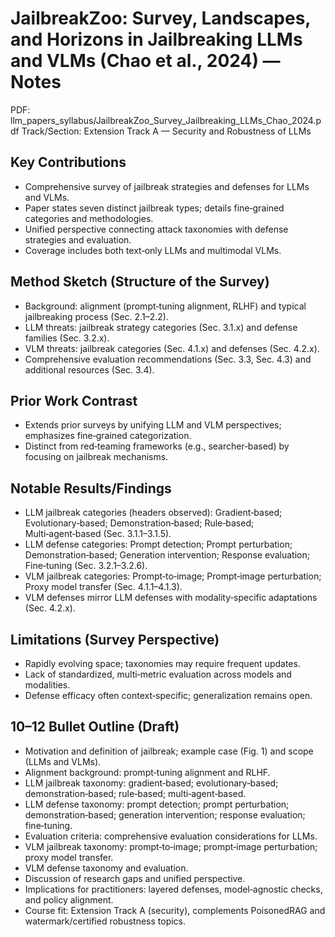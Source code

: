 # JailbreakZoo: Survey, Landscapes, and Horizons in Jailbreaking LLMs and VLMs (Chao et al., 2024) — Notes

PDF: llm_papers_syllabus/JailbreakZoo_Survey_Jailbreaking_LLMs_Chao_2024.pdf
Track/Section: Extension Track A — Security and Robustness of LLMs

## Key Contributions
- Comprehensive survey of jailbreak strategies and defenses for LLMs and VLMs.
- Paper states seven distinct jailbreak types; details fine‑grained categories and methodologies.
- Unified perspective connecting attack taxonomies with defense strategies and evaluation.
- Coverage includes both text‑only LLMs and multimodal VLMs.

## Method Sketch (Structure of the Survey)
- Background: alignment (prompt‑tuning alignment, RLHF) and typical jailbreaking process (Sec. 2.1–2.2).
- LLM threats: jailbreak strategy categories (Sec. 3.1.x) and defense families (Sec. 3.2.x).
- VLM threats: jailbreak categories (Sec. 4.1.x) and defenses (Sec. 4.2.x).
- Comprehensive evaluation recommendations (Sec. 3.3, Sec. 4.3) and additional resources (Sec. 3.4).

## Prior Work Contrast
- Extends prior surveys by unifying LLM and VLM perspectives; emphasizes fine‑grained categorization.
- Distinct from red‑teaming frameworks (e.g., searcher‑based) by focusing on jailbreak mechanisms.

## Notable Results/Findings
- LLM jailbreak categories (headers observed): Gradient‑based; Evolutionary‑based; Demonstration‑based; Rule‑based; Multi‑agent‑based (Sec. 3.1.1–3.1.5).
- LLM defense categories: Prompt detection; Prompt perturbation; Demonstration‑based; Generation intervention; Response evaluation; Fine‑tuning (Sec. 3.2.1–3.2.6).
- VLM jailbreak categories: Prompt‑to‑image; Prompt‑image perturbation; Proxy model transfer (Sec. 4.1.1–4.1.3).
- VLM defenses mirror LLM defenses with modality‑specific adaptations (Sec. 4.2.x).

## Limitations (Survey Perspective)
- Rapidly evolving space; taxonomies may require frequent updates.
- Lack of standardized, multi‑metric evaluation across models and modalities.
- Defense efficacy often context‑specific; generalization remains open.

## 10–12 Bullet Outline (Draft)
- Motivation and definition of jailbreak; example case (Fig. 1) and scope (LLMs and VLMs).
- Alignment background: prompt‑tuning alignment and RLHF.
- LLM jailbreak taxonomy: gradient‑based; evolutionary‑based; demonstration‑based; rule‑based; multi‑agent‑based.
- LLM defense taxonomy: prompt detection; prompt perturbation; demonstration‑based; generation intervention; response evaluation; fine‑tuning.
- Evaluation criteria: comprehensive evaluation considerations for LLMs.
- VLM jailbreak taxonomy: prompt‑to‑image; prompt‑image perturbation; proxy model transfer.
- VLM defense taxonomy and evaluation.
- Discussion of research gaps and unified perspective.
- Implications for practitioners: layered defenses, model‑agnostic checks, and policy alignment.
- Course fit: Extension Track A (security), complements PoisonedRAG and watermark/certified robustness topics.

